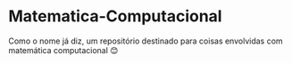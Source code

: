 # Matematica-Computacional

Como o nome já diz, um repositório destinado para coisas envolvidas com matemática computacional 😊
